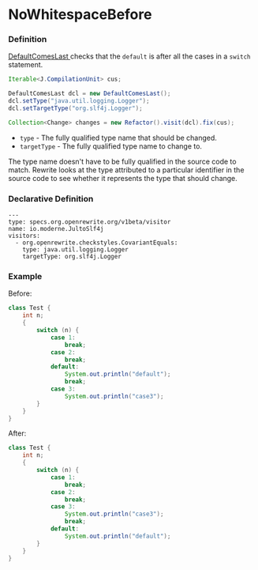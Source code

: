 # NoWhitespaceBefore

### Definition

 [DefaultComesLast ](https://checkstyle.sourceforge.io/config_coding.html#DefaultComesLast)checks that the `default` is after all the cases in a `switch` statement.

```java
Iterable<J.CompilationUnit> cus;

DefaultComesLast dcl = new DefaultComesLast();
dcl.setType("java.util.logging.Logger");
dcl.setTargetType("org.slf4j.Logger");

Collection<Change> changes = new Refactor().visit(dcl).fix(cus);
```

* `type` - The fully qualified type name that should be changed.
* `targetType` - The fully qualified type name to change to.

The type name doesn't have to be fully qualified in the source code to match. Rewrite looks at the type attributed to a particular identifier in the source code to see whether it represents the type that should change.

### Declarative Definition

```text
---
type: specs.org.openrewrite.org/v1beta/visitor
name: io.moderne.JultoSlf4j
visitors:
  - org.openrewrite.checkstyles.CovariantEquals:
    type: java.util.logging.Logger
    targetType: org.slf4j.Logger
```

### Example

Before:

```java
class Test {
    int n;
    {
        switch (n) {
            case 1:
                break;
            case 2:
                break;
            default:
                System.out.println("default");
                break;
            case 3:
                System.out.println("case3");
        }
    }
}
```

After:

```java
class Test {
    int n;
    {
        switch (n) {
            case 1:
                break;
            case 2:
                break;
            case 3:
                System.out.println("case3");
                break;
            default:
                System.out.println("default");
        }
    }
}
```

